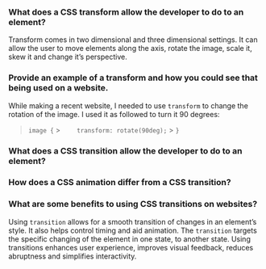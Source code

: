 ### What does a CSS transform allow the developer to do to an element?

Transform comes in two dimensional and three dimensional settings. It can allow the user to move elements along the axis, rotate the image, scale it, skew it and change it’s perspective.

### Provide an example of a transform and how you could see that being used on a website.

While making a recent website, I needed to use `transform` to change the rotation of the image. I used it as followed to turn it 90 degrees:

> `image {` > `    transform: rotate(90deg);` > `}`

### What does a CSS transition allow the developer to do to an element?

### How does a CSS animation differ from a CSS transition?

### What are some benefits to using CSS transitions on websites?

Using `transition` allows for a smooth transition of changes in an element’s style. It also helps control timing and aid animation. The `transition` targets the specific changing of the element in one state, to another state. Using transitions enhances user experience, improves visual feedback, reduces abruptness and simplifies interactivity.
